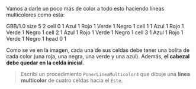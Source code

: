 Vamos a darle un poco más de color a todo esto haciendo líneas multicolores como esta:

<gs-board>
 GBB/1.0
  size 5 2
  cell 0 1 Azul 1 Rojo 1 Verde 1 Negro 1
  cell 1 1 Azul 1 Rojo 1 Verde 1 Negro 1
  cell 2 1 Azul 1 Rojo 1 Verde 1 Negro 1
  cell 3 1 Azul 1 Rojo 1 Verde 1 Negro 1
  head 0 1 
</gs-board>

Como se ve en la imagen, cada una de sus celdas debe tener una bolita de cada color (una roja, una negra, una verde y una azul). Además, **el cabezal debe quedar en la celda inicial**. 

> Escribí un procedimiento `PonerLineaMulticolor4` que dibuje una **línea multicolor** de cuatro celdas hacia el `Este`.